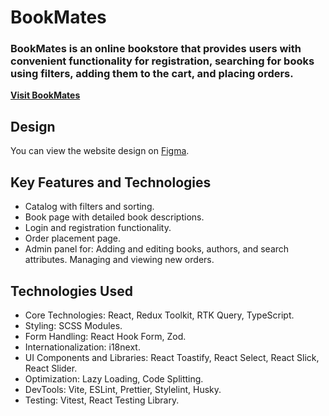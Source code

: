# BookMates
### BookMates is an online bookstore that provides users with convenient functionality for registration, searching for books using filters, adding them to the cart, and placing orders.

**[Visit BookMates](https://book-mates.netlify.app/)**

## Design

You can view the website design on [Figma](https://www.figma.com/design/3yHFflJYQZBJRDOTw53fPP/Bookmate-(Copy)?node-id=0-1&p=f&t=S9C6V9upwsyz3gYP-0).

## Key Features and Technologies
* Catalog with filters and sorting.
* Book page with detailed book descriptions.
* Login and registration functionality.
* Order placement page.
* Admin panel for:
    Adding and editing books, authors, and search attributes.
    Managing and viewing new orders.

## Technologies Used
* Core Technologies: React, Redux Toolkit, RTK Query, TypeScript.
* Styling: SCSS Modules.
* Form Handling: React Hook Form, Zod.
* Internationalization: i18next.
* UI Components and Libraries: React Toastify, React Select, React Slick, React Slider.
* Optimization: Lazy Loading, Code Splitting.
* DevTools: Vite, ESLint, Prettier, Stylelint, Husky.
* Testing: Vitest, React Testing Library.
